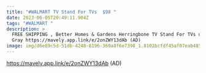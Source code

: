 ```yaml
---
title: "#WALMART TV Stand For TVs  $98 "
date: 2023-06-05T20:49:11.904Z
tags: "#WALMART "
description: >
  FREE SHIPPING , Better Homes & Gardens Herringbone TV Stand For TVs up to 55”,
  Gray https://mavely.app.link/e/2onZWY13dAb (AD)
image: img/d6e89c5d-51db-4248-8196-369a8f6e7398_1.8102bcfdf45af07eab485988bbdd0c67.webp
---
```

https://mavely.app.link/e/2onZWY13dAb (AD)